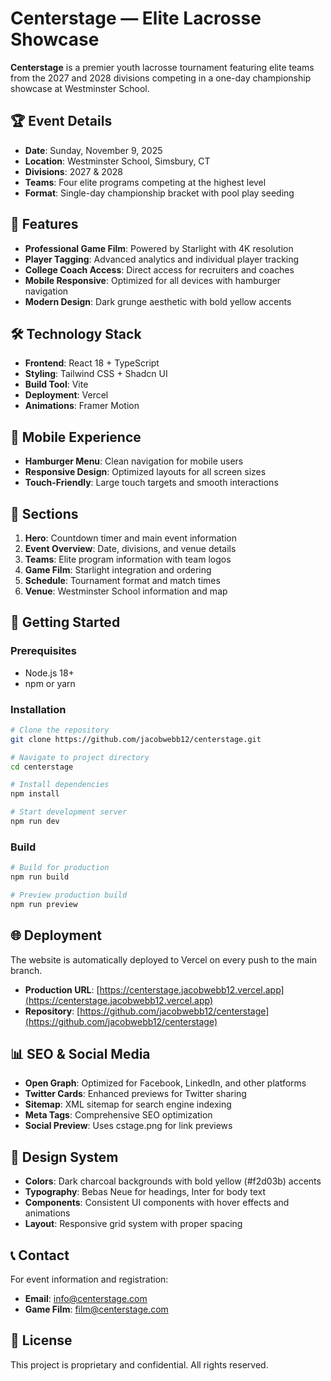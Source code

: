 # Centerstage — Elite Lacrosse Showcase

**Centerstage** is a premier youth lacrosse tournament featuring elite teams from the 2027 and 2028 divisions competing in a one-day championship showcase at Westminster School.

## 🏆 Event Details

- **Date**: Sunday, November 9, 2025
- **Location**: Westminster School, Simsbury, CT
- **Divisions**: 2027 & 2028
- **Teams**: Four elite programs competing at the highest level
- **Format**: Single-day championship bracket with pool play seeding

## 🚀 Features

- **Professional Game Film**: Powered by Starlight with 4K resolution
- **Player Tagging**: Advanced analytics and individual player tracking
- **College Coach Access**: Direct access for recruiters and coaches
- **Mobile Responsive**: Optimized for all devices with hamburger navigation
- **Modern Design**: Dark grunge aesthetic with bold yellow accents

## 🛠️ Technology Stack

- **Frontend**: React 18 + TypeScript
- **Styling**: Tailwind CSS + Shadcn UI
- **Build Tool**: Vite
- **Deployment**: Vercel
- **Animations**: Framer Motion

## 📱 Mobile Experience

- **Hamburger Menu**: Clean navigation for mobile users
- **Responsive Design**: Optimized layouts for all screen sizes
- **Touch-Friendly**: Large touch targets and smooth interactions

## 🎯 Sections

1. **Hero**: Countdown timer and main event information
2. **Event Overview**: Date, divisions, and venue details
3. **Teams**: Elite program information with team logos
4. **Game Film**: Starlight integration and ordering
5. **Schedule**: Tournament format and match times
6. **Venue**: Westminster School information and map

## 🚀 Getting Started

### Prerequisites
- Node.js 18+ 
- npm or yarn

### Installation
```bash
# Clone the repository
git clone https://github.com/jacobwebb12/centerstage.git

# Navigate to project directory
cd centerstage

# Install dependencies
npm install

# Start development server
npm run dev
```

### Build
```bash
# Build for production
npm run build

# Preview production build
npm run preview
```

## 🌐 Deployment

The website is automatically deployed to Vercel on every push to the main branch.

- **Production URL**: [https://centerstage.jacobwebb12.vercel.app](https://centerstage.jacobwebb12.vercel.app)
- **Repository**: [https://github.com/jacobwebb12/centerstage](https://github.com/jacobwebb12/centerstage)

## 📊 SEO & Social Media

- **Open Graph**: Optimized for Facebook, LinkedIn, and other platforms
- **Twitter Cards**: Enhanced previews for Twitter sharing
- **Sitemap**: XML sitemap for search engine indexing
- **Meta Tags**: Comprehensive SEO optimization
- **Social Preview**: Uses cstage.png for link previews

## 🎨 Design System

- **Colors**: Dark charcoal backgrounds with bold yellow (#f2d03b) accents
- **Typography**: Bebas Neue for headings, Inter for body text
- **Components**: Consistent UI components with hover effects and animations
- **Layout**: Responsive grid system with proper spacing

## 📞 Contact

For event information and registration:
- **Email**: info@centerstage.com
- **Game Film**: film@centerstage.com

## 📄 License

This project is proprietary and confidential. All rights reserved.

